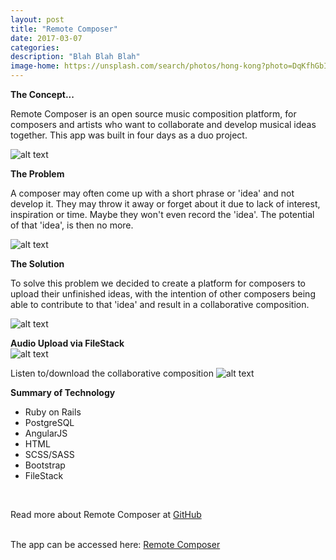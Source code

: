 ```yaml
---
layout: post
title: "Remote Composer"
date: 2017-03-07
categories:
description: "Blah Blah Blah"
image-home: https://unsplash.com/search/photos/hong-kong?photo=DqKfhGbI-sg
---
```

**The Concept...**

<p>Remote Composer is an open source music composition platform, for composers and artists who want to collaborate and develop musical ideas together. This app was built in four days as a duo project.</p>

![alt text](http://i.imgur.com/uOVnl1h.png "Remote Composer Homepage")

<!-- Video Test
<iframe width="420" height="315" src="http://www.youtube.com/embed/dQw4w9WgXcQ" frameborder="0" allowfullscreen></iframe>
<br/> -->
**The Problem**
<p>A composer may often come up with a short phrase or 'idea' and not develop it. They may throw it away or forget about it due to lack of interest, inspiration or time. Maybe they won't even record the 'idea'. The potential of that 'idea', is then no more.</p>

![alt text](http://i.imgur.com/3sdIHq0.png "Remote Composer Ideas Page")

**The Solution**
<p>To solve this problem we decided to create a platform for composers to upload their unfinished ideas, with the intention of other composers being able to contribute to that 'idea' and result in a collaborative composition.</p>

![alt text](http://i.imgur.com/JYcS5ey.png "Addition")
 <br/>

**Audio Upload via FileStack**
<br/>
![alt text](http://i1174.photobucket.com/albums/r613/jgburton/Screen%20Shot%202017-03-08%20at%2011.38.29_zpsvyqkewei.png "File Stack")
<br/>

Listen to/download the collaborative composition
![alt text](http://i.imgur.com/zpLKtMW.png "Play all")

**Summary of Technology**

<ul>
<li>Ruby on Rails</li>
<li>PostgreSQL</li>
<li>AngularJS</li>
<li>HTML</li>
<li>SCSS/SASS</li>
<li>Bootstrap</li>
<li>FileStack</li>
</ul>




<br/>

Read more about Remote Composer at [GitHub](https://github.com/jgburton/wdi_project_4_api)

<br/>
The app can be accessed here: <a href="https://remotecomposer.herokuapp.com/" target="_blank">Remote Composer</a>
